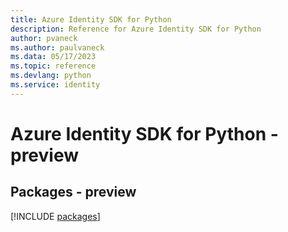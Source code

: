```yaml
---
title: Azure Identity SDK for Python
description: Reference for Azure Identity SDK for Python
author: pvaneck
ms.author: paulvaneck
ms.data: 05/17/2023
ms.topic: reference
ms.devlang: python
ms.service: identity
---
```

# Azure Identity SDK for Python - preview
## Packages - preview
[!INCLUDE [packages](identity-index.md)]